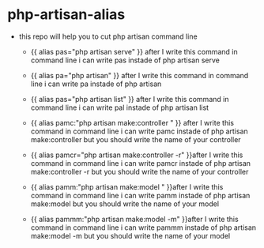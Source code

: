 # php-artisan-alias

* this repo will help you to cut php artisan command line

  * {{ alias pas="php artisan serve" }} after I write this command in command line i can write pas instade of php artisan serve

  * {{ alias pa="php artisan" }} after I write this command in command line i can write pa instade of php artisan
 
  * {{ alias pas="php artisan list" }} after I write this command in command line i can write pal instade of php artisan list
  
  * {{ alias pamc:"php artisan make:controller " }} after I write this command in command line i can write pamc instade of php artisan make:controller but you should write the name of your controller
  
  * {{ alias pamcr="php artisan make:controller -r" }}after I write this command in command line i can write pamcr instade of php artisan make:controller -r but you should write the name of your controller
  
  * {{ alias pamm:"php artisan make:model " }}after I write this command in command line i can write pamm instade of php artisan make:model but you should write the name of your model
  
  * {{ alias pammm:"php artisan make:model -m" }}after I write this command in command line i can write pammm instade of php artisan make:model -m but you should write the name of your model


